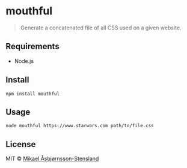 # mouthful

> Generate a concatenated file of all CSS used on a given website.

## Requirements

- Node.js

## Install

`npm install mouthful`

## Usage

`node mouthful https://www.starwars.com path/to/file.css`

## License

MIT © [Mikael Åsbjørnsson-Stensland](http://persille.no/)
